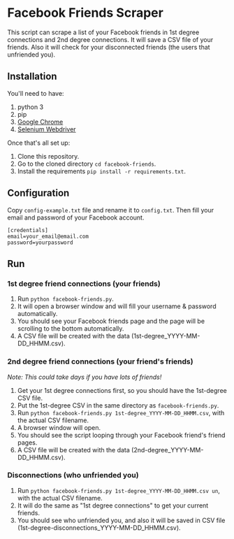 # Facebook Friends Scraper
This script can scrape a list of your Facebook friends in 1st degree connections and 2nd degree connections. 
It will save a CSV file of your friends.
Also it will check for your disconnected friends (the users that unfriended you).

## Installation
You'll need to have:
1. python 3
2. pip
3. [Google Chrome](https://www.google.com/chrome/)
4. [Selenium Webdriver](http://selenium-python.readthedocs.io/installation.html)

Once that's all set up:

1. Clone this repository.
2. Go to the cloned directory ```cd facebook-friends```.
3. Install the requirements ```pip install -r requirements.txt```.

## Configuration
Copy `config-example.txt` file and rename it to `config.txt`.
Then fill your email and password of your Facebook account.
```
[credentials]
email=your_email@email.com
password=yourpassword
```

## Run

### 1st degree friend connections (your friends)
1. Run ```python facebook-friends.py```.
2. It will open a browser window and will fill your username & password automatically.
3. You should see your Facebook friends page and the page will be scrolling to the bottom automatically.
4. A CSV file will be created with the data (1st-degree_YYYY-MM-DD_HHMM.csv).

### 2nd degree friend connections (your friend's friends)
<i>Note: This could take days if you have lots of friends!</i>
1. Get your 1st degree connections first, so you should have the 1st-degree CSV file.
2. Put the 1st-degree CSV in the same directory as `facebook-friends.py`.
3. Run ```python facebook-friends.py 1st-degree_YYYY-MM-DD_HHMM.csv```, with the actual CSV filename.
4. A browser window will open.
5. You should see the script looping through your Facebook friend's friend pages.
6. A CSV file will be created with the data (2nd-degree_YYYY-MM-DD_HHMM.csv).

### Disconnections (who unfriended you)
1. Run ```python facebook-friends.py 1st-degree_YYYY-MM-DD_HHMM.csv un```, with the actual CSV filename.
2. It will do the same as "1st degree connections" to get your current friends.
3. You should see who unfriended you, and also it will be saved in CSV file (1st-degree-disconnections_YYYY-MM-DD_HHMM.csv).
